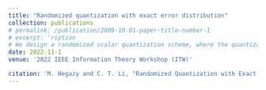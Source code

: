 ```yaml
---
title: "Randomized quantization with exact error distribution"
collection: publications
# permalink: /publication/2009-10-01-paper-title-number-1
# excerpt: 'ription
# We design a randomized scalar quantization scheme, where the quantization error is independent of the source and follows any given unimodal distribution (e.g. Gaussian distribution) exactly. We characterize the optimal encoding length of the quantization, and show that our scheme is optimal. This can also be regarded as a one-shot channel simulation setting, where the channel to be simulated is an additive noise channel. Potential applications include neural compression and coupling from the past.'
date: 2022-11-1
venue: '2022 IEEE Information Theory Workshop (ITW)'

citation: 'M. Hegazy and C. T. Li, "Randomized Quantization with Exact Error Distribution," 2022 IEEE Information Theory Workshop (ITW), Mumbai, India, 2022, pp. 350-355.'
---
```

<!-- This paper is about the number 1. The number 2 is left for future work.

[Download paper here](http://academicpages.github.io/files/paper1.pdf)

Recommended citation: Your Name, You. (2009). "Paper Title Number 1." <i>Journal 1</i>. 1(1). -->